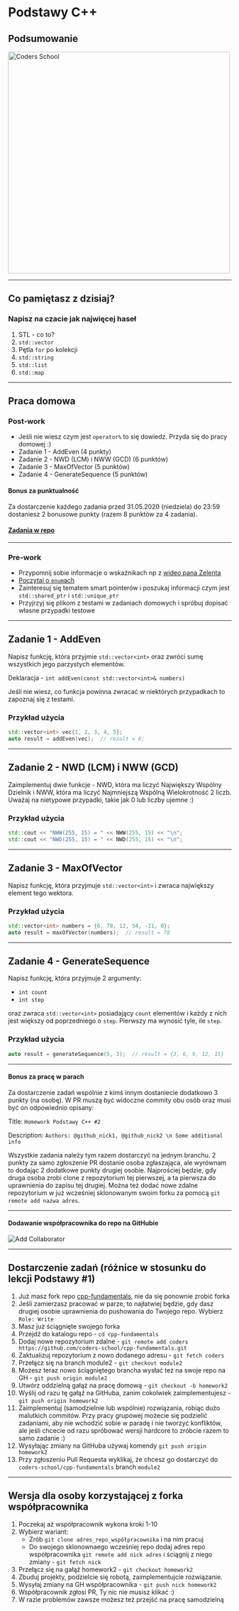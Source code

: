 <!-- .slide: data-background="#111111" -->

# Podstawy C++

## Podsumowanie

<a href="https://coders.school">
    <img width="500px" data-src="../coders_school_logo.png" alt="Coders School" class="plain">
</a>

___

## Co pamiętasz z dzisiaj?

### Napisz na czacie jak najwięcej haseł
<!-- .element: class="fragment fade-in" -->

1. <!-- .element: class="fragment fade-in" --> STL - co to?
2. <!-- .element: class="fragment fade-in" --> <code>std::vector</code>
3. <!-- .element: class="fragment fade-in" --> Pętla <code>for</code> po kolekcji
4. <!-- .element: class="fragment fade-in" --> <code>std::string</code>
5. <!-- .element: class="fragment fade-in" --> <code>std::list</code>
6. <!-- .element: class="fragment fade-in" --> <code>std::map</code>

___
<!-- .slide: style="font-size: 0.8em" -->

## Praca domowa

### Post-work

* Jeśli nie wiesz czym jest `operator%` to się dowiedz. Przyda się do pracy domowej :)
* Zadanie 1 - AddEven (4 punkty)
* Zadanie 2 - NWD (LCM) i NWW (GCD) (6 punktów)
* Zadanie 3 - MaxOfVector (5 punktów)
* Zadanie 4 - GenerateSequence (5 punktów)

#### Bonus za punktualność

Za dostarczenie każdego zadania przed 31.05.2020 (niedziela) do 23:59 dostaniesz 2 bonusowe punkty (razem 8 punktów za 4 zadania).

#### [Zadania w repo](https://github.com/coders-school/cpp-fundamentals/tree/master/module2/homework)

___

### Pre-work

* Przypomnij sobie informacje o wskaźnikach np z [wideo pana Zelenta](https://www.youtube.com/watch?v=0DQl74alJzw)
* [Poczytaj o `enum`ach](http://cpp0x.pl/kursy/Kurs-C++/Typ-wyliczeniowy-enum/318)
* Zainteresuj się tematem smart pointerów i poszukaj informacji czym jest `std::shared_ptr` i `std::unique_ptr`
* Przyjrzyj się plikom z testami w zadaniach domowych i spróbuj dopisać własne przypadki testowe

___

## Zadanie 1 - AddEven

Napisz funkcję, która przyjmie `std::vector<int>` oraz zwróci sumę wszystkich jego parzystych elementów.

Deklaracja - `int addEven(const std::vector<int>& numbers)`

Jeśli nie wiesz, co funkcja powinna zwracać w niektórych przypadkach to zapoznaj się z testami.

### Przykład użycia

```cpp
std::vector<int> vec{1, 2, 3, 4, 5};
auto result = addEven(vec);  // result = 6;
```

___

## Zadanie 2 - NWD (LCM) i NWW (GCD)

Zaimplementuj dwie funkcje - NWD, która ma liczyć Największy Wspólny Dzielnik i NWW, która ma liczyć Najmniejszą Wspólną Wielokrotność 2 liczb.
Uważaj na nietypowe przypadki, takie jak 0 lub liczby ujemne :)

### Przykład użycia

```cpp
std::cout << "NWW(255, 15) = " << NWW(255, 15) << "\n";
std::cout << "NWD(255, 15) = " << NWD(255, 15) << "\n";
```

___

## Zadanie 3 - MaxOfVector

Napisz funkcję, która przyjmuje `std::vector<int>` i zwraca największy element tego wektora.

### Przykład użycia

```cpp
std::vector<int> numbers = {6, 78, 12, 54, -11, 0};
auto result = maxOfVector(numbers);  // result = 78
```

___

## Zadanie 4 - GenerateSequence

Napisz funkcję, która przyjmuje 2 argumenty:

* `int count`
* `int step`

oraz zwraca `std::vector<int>` posiadający `count` elementów i każdy z nich jest większy od poprzedniego o `step`. Pierwszy ma wynosić tyle, ile `step`.

### Przykład użycia

```cpp
auto result = generateSequence(5, 3);  // result = {3, 6, 9, 12, 15}
```

___

#### Bonus za pracę w parach

Za dostarczenie zadań wspólnie z kimś innym dostaniecie dodatkowo 3 punkty (na osobę). W PR muszą być widoczne commity obu osób oraz musi być on odpowiednio opisany:

Title: `Homework Podstawy C++ #2`

Description: `Authors: @github_nick1, @github_nick2 \n Some additional info`

Wszystkie zadania należy tym razem dostarczyć na jednym branchu. 2 punkty za samo zgłoszenie PR dostanie osoba zgłaszająca, ale wyrównam to dodając 2 dodatkowe punkty drugiej osobie.
Najprościej będzie, gdy druga osoba zrobi clone z repozytorium tej pierwszej, a ta pierwsza do uprawnienia do zapisu tej drugiej.
Można też dodać nowe zdalne repozytorium w już wcześniej sklonowanym swoim forku za pomocą `git remote add nazwa adres`.

___

#### Dodawanie współpracownika do repo na GitHubie

![Add Collaborator](https://raw.githubusercontent.com/coders-school/cpp-fundamentals/master/module2/img/add_collaborator.png)

___

<!-- .slide: style="font-size: 0.6em" -->

## Dostarczenie zadań (różnice w stosunku do lekcji Podstawy #1)

1. Już masz fork repo [cpp-fundamentals](https://github.com/coders-school/cpp-fundamentals), nie da się ponownie zrobić forka
2. Jeśli zamierzasz pracować w parze, to najłatwiej będzie, gdy dasz drugiej osobie uprawnienia do pushowania do Twojego repo. Wybierz `Role: Write`
3. Masz już ściągnięte swojego forka
4. Przejdź do katalogu repo - `cd cpp-fundamentals`
5. Dodaj nowe repozytorium zdalne - `git remote add coders https://github.com/coders-school/cpp-fundamentals.git`
6. Zaktualizuj repozytorium z nowo dodanego adresu - `git fetch coders`
7. Przełącz się na branch module2 - `git checkout module2`
8. Możesz teraz nowo ściągniętego brancha wysłać też na swoje repo na GH - `git push origin module2`
9. Utwórz oddzielną gałąź na pracę domową - `git checkout -b homework2`
10. Wyślij od razu tę gałąź na GitHuba, zanim cokolwiek zaimplementujesz - `git push origin homework2`
11. Zaimplementuj (samodzielnie lub wspólnie) rozwiązania, robiąc dużo malutkich commitów. Przy pracy grupowej możecie się podzielić zadaniami, aby nie wchodzić sobie w paradę i nie tworzyć konfliktów, ale jeśli chcecie od razu spróbować wersji hardcore to zróbcie razem to samo zadanie :)
12. Wysyłając zmiany na GitHuba używaj komendy `git push origin homework2`
13. Przy zgłoszeniu Pull Requesta wyklikaj, że chcesz go dostarczyć do `coders-school/cpp-fundamentals` branch `module2`

___
<!-- .slide: style="font-size: 0.9em" -->

## Wersja dla osoby korzystającej z forka współpracownika

1. Poczekaj aż współpracownik wykona kroki 1-10
2. Wybierz wariant:
   * Zrób `git clone adres_repo_współpracownika` i na nim pracuj
   * Do swojego sklonownaego wcześniej repo dodaj adres repo współpracownika `git remote add nick adres` i ściągnij z niego zmiany - `git fetch nick`
3. Przełącz się na gałąź homework2 - `git checkout homework2`
4. Zbuduj projekty, podzielcie się robotą, zaimplementujcie rozwiązanie.
5. Wysyłaj zmiany na GH współpracownika - `git push nick homework2`
6. Współpracownik zgłosi PR, Ty nic nie musisz klikać :)
7. W razie problemów zawsze możesz też przejść na pracę samodzielną
